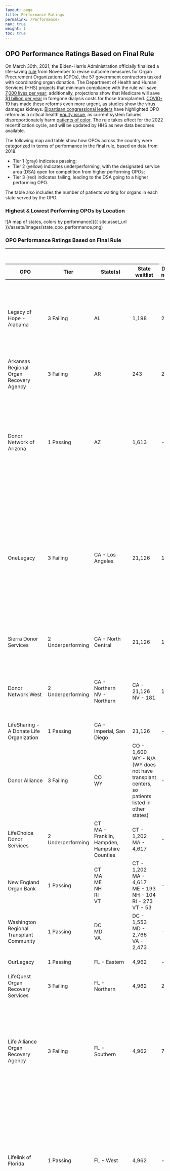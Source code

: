 ```yaml
---
layout: page
title: Performance Ratings
permalink: /Performance/
nav: true
weight: 1
toc: true
---
```


## OPO Performance Ratings Based on Final Rule

On March 30th, 2021, the Biden-Harris Administration officially finalized a life-saving [rule](https://www.cms.gov/files/document/112020-opo-final-rule-cms-3380-f.pdf) from November to revise outcome measures for Organ Procurement Organizations (OPOs), the 57 government contractors tasked with coordinating organ donation. The Department of Health and Human Services (HHS) projects that minimum compliance with the rule will save[ 7,000 lives per year](https://www.cms.gov/files/document/112020-opo-final-rule-cms-3380-f.pdf); additionally, projections show that Medicare will save [$1 billion per year](https://www.bloomberg.com/opinion/articles/2021-03-24/biden-should-implement-trump-s-organ-donation-policy-fix) in foregone dialysis costs for those transplanted. [COVID-19 ](https://www.cnbc.com/2020/08/03/severe-covid-19-can-lead-to-kidney-failure-medical-studies-reveal.html)has made these reforms even more urgent, as studies show the virus damages kidneys. [Bipartisan congressional leaders](https://www.finance.senate.gov/imo/media/doc/031621%20Bipartisan%20Bicameral%20HHS%20OPO%20Rule%20Support%20Letter.pdf) have highlighted OPO reform as a critical health [equity issue](https://www.healthaffairs.org/do/10.1377/hblog20201211.229975/full/), as current system failures disproportionately harm [patients of color](https://bloomworks.digital/organdonationreform/Inequity/). The rule takes effect for the 2022 recertification cycle, and will be updated by HHS as new data becomes available.

The following map and table show how OPOs across the country were categorized in terms of performance in the final rule, based on data from 2018.

- Tier 1 <span class="passing">(gray)</span> indicates passing;
- Tier 2 <span class="underperforming">(yellow)</span> indicates underperforming, with the designated service area (DSA) open for competition from higher performing OPOs;
- Tier 3 <span class="failing">(red)</span> indicates failing, leading to the DSA going to a higher performing OPO.

The table also includes the number of patients waiting for organs in each state served by the OPO.

### Highest & Lowest Performing OPOs by Location

![A map of states, colors by performance]({{ site.asset_url }}/assets/images/state_opo_performance.png)

### OPO Performance Ratings Based on Final Rule

<table id="performance-table">
  <thead>
    <tr>
      <th colspan="4"></th>
      <th colspan="2" scope="colgroup" style="border-bottom: 1px solid #ccc">To meet top 25%</th>
      <th colspan="1"></th>
    </tr>
    <tr>
      <th>OPO</th>
      <th>Tier</th>
      <th>State(s)</th>
      <th>State waitlist</th>
      <th>Donors needed</th>
      <th>Organs needed</th>
      <th>CEO and compensation</th>
      <th>Board compensation</th>
      <th>Notes</th>
    </tr>
  </thead>
  <tbody>
    <tr>
      <td>Legacy of Hope - Alabama</td>
      <td class="tier"><span class="failing">3</span> Failing</td>
      <td>AL</td>
      <td>1,198</td>
      <td>26</td>
      <td>75</td>
      <td>Christopher Meeks<br/>N/A</td>
      <td>N/A</td>
      <td>OPO executives sentenced to <a href="https://archives.fbi.gov/archives/birmingham/press-releases/2012/former-alabama-organ-center-executive-sentenced-for-fraud">Federal prison</a> in 2012 for fraud; included in <a href="https://oversight.house.gov/news/press-releases/oversight-subcommittee-launches-investigation-into-poor-performance-waste-and">House Committee on Oversight and Reform investigation</a></td>
    </tr>
    <tr>
      <td>Arkansas Regional Organ Recovery Agency</td>
      <td class="tier"><span class="failing">3</span> Failing</td>
      <td>AR</td>
      <td>243</td>
      <td>22</td>
      <td>56</td>
      <td>Alan Cochran<br/>$251,689</td>
      <td>No</td>
      <td></td>
    </tr>
    <tr>
      <td>Donor Network of Arizona</td>
      <td class="tier"><span class="passing">1</span> Passing</td>
      <td>AZ</td>
      <td>1,613</td>
      <td>-</td>
      <td>-</td>
      <td>Timothy Brown<br/>$630,942</td>
      <td>Yes</td>
      <td><a href="https://oig.hhs.gov/oas/reports/region9/91102035.pdf">OIG</a> found the OPO overstating organ procurement costs and not reporting proceeds from the sale of research organs. 2019 CEO compensation increased by 17.6% from 2018.</td>
    </tr>
    <tr>
      <td>OneLegacy</td>
      <td class="tier"><span class="failing">3</span> Failing</td>
      <td>CA - Los Angeles</td>
      <td>21,126</td>
      <td>133</td>
      <td>202</td>
      <td>Tom Mone<br/>$972,505</td>
      <td>Yes</td>
      <td><a href="https://oig.hhs.gov/oas/reports/region9/90800033.pdf">OIG</a> found wasteful spending; OPO also subject of 2019 <a href="https://www.latimes.com/business/la-fi-how-body-brokers-took-over-county-morgue-20190408-story.html">LA Times investigation</a> into tissue processing business; Board Chair paid $100,000 annually; included in <a href="https://oversight.house.gov/news/press-releases/oversight-subcommittee-launches-investigation-into-poor-performance-waste-and">House Committee on Oversight and Reform investigation</a></td>
    </tr>
    <tr>
      <td>Sierra Donor Services</td>
      <td class="tier"><span class="underperforming">2</span> Underperforming</td>
      <td>CA - North Central</td>
      <td>21,126</td>
      <td>11</td>
      <td>7</td>
      <td>Sean Van Slyck<br/>N/A</td>
      <td>N/A</td>
      <td>Included in <a href="https://oversight.house.gov/news/press-releases/oversight-subcommittee-launches-investigation-into-poor-performance-waste-and">House Committee on Oversight and Reform investigation</a></td>
    </tr>
    <tr>
      <td>Donor Network West</td>
      <td class="tier"><span class="underperforming">2</span> Underperforming</td>
      <td>CA - Northern<br/>NV - Northern</td>
      <td>CA - 21,126<br/>NV - 181</td>
      <td>12</td>
      <td>-</td>
      <td>Janice Whaley<br/>$532,136</td>
      <td>No</td>
      <td>New CEO led <a href="https://www.bridgespan.org/bridgespan/Images/articles/transforming-organ-donation-in-america/transforming-organ-donation-in-america-dec2020-update.pdf">major improvements</a> following leadership change, increasing donations by nearly 30%.</td>
    </tr>
    <tr>
      <td>LifeSharing - A Donate Life Organization</td>
      <td class="tier"><span class="passing">1</span> Passing</td>
      <td>CA - Imperial, San Diego</td>
      <td>21,126</td>
      <td>-</td>
      <td>-</td>
      <td>Lisa Stocks<br/>N/A</td>
      <td>N/A</td>
      <td></td>
    </tr>
    <tr>
      <td>Donor Alliance</td>
      <td class="tier"><span class="failing">3</span> Failing</td>
      <td>CO<br/>WY</td>
      <td>CO - 1,600<br/>WY - N/A<br/>(WY does not have transplant centers, so patients listed in other states)</td>
      <td>-</td>
      <td>81</td>
      <td>Susan Dunn*<br/>$653,534</td>
      <td>No</td>
      <td></td>
    </tr>
    <tr>
      <td>LifeChoice Donor Services</td>
      <td class="tier"><span class="underperforming">2</span> Underperforming</td>
      <td>CT<br/>MA - Franklin, Hampden, Hampshire Counties</td>
      <td>CT - 1,202<br/>MA - 4,617</td>
      <td>-</td>
      <td>4</td>
      <td>Alexandra Glazier<br/>$554,529</td>
      <td>No</td>
      <td>Included in <a href="https://oversight.house.gov/news/press-releases/oversight-subcommittee-launches-investigation-into-poor-performance-waste-and">House Committee on Oversight and Reform investigation</a></td>
    </tr>
    <tr>
      <td>New England Organ Bank</td>
      <td class="tier"><span class="passing">1</span> Passing</td>
      <td>CT<br/>MA<br/>ME<br/>NH<br/>RI<br/>VT</td>
      <td>CT - 1,202<br/>MA - 4,617<br/>ME - 193<br/>NH - 104<br/>RI - 273<br/>VT - 53</td>
      <td>-</td>
      <td>-</td>
      <td>Alexandra Glazier<br/>$554,529</td>
      <td>No</td>
      <td>Bought <a href="https://4kx391lh5z1qexgd32brx810-wpengine.netdna-ssl.com/wp-content/uploads/2018/08/Essex_case_study_NEDS.pdf">private jet</a> in 2018; included in <a href="https://oversight.house.gov/news/press-releases/oversight-subcommittee-launches-investigation-into-poor-performance-waste-and">House Committee on Oversight and Reform investigation</a></td>
    </tr>
    <tr>
      <td>Washington Regional Transplant Community</td>
      <td class="tier"><span class="passing">1</span> Passing</td>
      <td>DC<br/>MD<br/>VA</td>
      <td>DC - 1,553<br/>MD - 2,766<br/>VA - 2,473</td>
      <td>-</td>
      <td>-</td>
      <td>Lori Brigham<br/>$514,979</td>
      <td>No</td>
      <td></td>
    </tr>
    <tr>
      <td>OurLegacy</td>
      <td class="tier"><span class="passing">1</span> Passing</td>
      <td>FL - Eastern</td>
      <td>4,962</td>
      <td>-</td>
      <td>-</td>
      <td>Ginny McBride<br/>N/A</td>
      <td>N/A</td>
      <td><a href="https://morningconsult.com/opinions/organ-donation-can-save-more-lives-through-reform/">CEO supportive</a> of OPO reform</td>
    </tr>
    <tr>
      <td>LifeQuest Organ Recovery Services</td>
      <td class="tier"><span class="failing">3</span> Failing</td>
      <td>FL - Northern</td>
      <td>4,962</td>
      <td>24</td>
      <td>134</td>
      <td>Danielle Balbis<br/>N/A</td>
      <td>N/A</td>
      <td></td>
    </tr>
    <tr>
      <td>Life Alliance Organ Recovery Agency</td>
      <td class="tier"><span class="failing">3</span> Failing</td>
      <td>FL - Southern</td>
      <td>4,962</td>
      <td>71</td>
      <td>211</td>
      <td>Sam Salama<br/>N/A</td>
      <td>N/A</td>
      <td>Subject of investigative reporting for quality control issues and workplace violence (see Washington Postand Miami Herald); included in <a href="https://oversight.house.gov/news/press-releases/oversight-subcommittee-launches-investigation-into-poor-performance-waste-and">House Committee on Oversight and Reform investigation</a></td>
    </tr>
    <tr>
      <td>Lifelink of Florida</td>
      <td class="tier"><span class="passing">1</span> Passing</td>
      <td>FL - West</td>
      <td>4,962</td>
      <td>-</td>
      <td>-</td>
      <td>Jean A. Davis<br/>N/A</td>
      <td>Yes</td>
      <td>Parent company LifeLink Foundation has $117M in assets, paid Board Chair $750,000 in 2017; subject of <a href="https://archive.triblive.com/local/pittsburgh-allegheny/gift-of-life-worth-millions-to-donation-organizations/">investigative reporting</a> ; included in <a href="https://oversight.house.gov/news/press-releases/oversight-subcommittee-launches-investigation-into-poor-performance-waste-and">House Committee on Oversight and Reform investigation</a></td>
    </tr>
    <tr>
      <td>Lifelink of Georgia</td>
      <td class="tier"><span class="underperforming">2</span> Underperforming</td>
      <td>GA<br/>SC - Catoosa, Dade, and Walker Counties</td>
      <td>GA - 4,274<br/>SC - 1,369</td>
      <td>6</td>
      <td>75</td>
      <td>Dustin Diggs<br/>N/A</td>
      <td>Yes</td>
      <td>Parent company LifeLink Foundation has $117M in assets, paid Board Chair $750,000 in 2017; subject of <a href="https://archive.triblive.com/local/pittsburgh-allegheny/gift-of-life-worth-millions-to-donation-organizations/">investigative reporting</a> ; included in <a href="https://oversight.house.gov/news/press-releases/oversight-subcommittee-launches-investigation-into-poor-performance-waste-and">House Committee on Oversight and Reform investigation</a></td>
    </tr>
    <tr>
      <td>Legacy of Life</td>
      <td class="tier"><span class="failing">3</span> Failing</td>
      <td>HI</td>
      <td>364</td>
      <td>3</td>
      <td>35</td>
      <td>Stephen Kula*<br/>$142,729</td>
      <td>No</td>
      <td></td>
    </tr>
    <tr>
      <td>Iowa Donor Network</td>
      <td class="tier"><span class="failing">3</span> Failing</td>
      <td>IA<br/>NE - Dakota County</td>
      <td>IA - 585<br/>NE - 309</td>
      <td>15</td>
      <td>32</td>
      <td>Suzanne Conrad<br/>$390,024</td>
      <td>No</td>
      <td><a href="https://projects.propublica.org/nonprofits/organizations/421414092/202011199349301261/full">Owns $8M</a> "interest in net assets" of tissue processor Allosource</td>
    </tr>
    <tr>
      <td>Gift of Hope Organ & Tissue Donor Network</td>
      <td class="tier"><span class="passing">1</span> Passing</td>
      <td>IL<br/>IN - Northwest</td>
      <td>IL - 3,881<br/>IN - 1,021</td>
      <td>-</td>
      <td>-</td>
      <td>Kevin Cmunt*<br/>$690,692</td>
      <td>No</td>
      <td>“Investment in affiliate” worth <a href="https://projects.propublica.org/nonprofits/display_990/363516431/12_2019_prefixes_35-38%2F363516431_201812_990_2019121116944630">$24M</a></td>
    </tr>
    <tr>
      <td>Indiana Donor Network</td>
      <td class="tier"><span class="failing">3</span> Failing</td>
      <td>IN</td>
      <td>1,021</td>
      <td>54</td>
      <td>236</td>
      <td>Kellie Hanner<br/>$517,315</td>
      <td>No</td>
      <td>Started private jet business <a href="https://txjet.org/">TxJet</a> in 2014; currently subject of <a href="https://www.finance.senate.gov/imo/media/doc/2020-02-10%20Grassley,%20Wyden,%20Young,%20Cardin%20to%20UNOS%20(Information%20Request%20on%20Organ%20Transplant%20System).pdf">Senate oversight inquiry</a> ; included in <a href="https://oversight.house.gov/news/press-releases/oversight-subcommittee-launches-investigation-into-poor-performance-waste-and">House Committee on Oversight and Reform investigation</a></td>
    </tr>
    <tr>
      <td>Midwest Transplant Network</td>
      <td class="tier"><span class="passing">1</span> Passing</td>
      <td>KS<br/>MO - Western</td>
      <td>KS - 412<br/>MO - 1,662</td>
      <td>-</td>
      <td>-</td>
      <td>Jan Finn<br/>$523,111</td>
      <td>Yes</td>
      <td></td>
    </tr>
    <tr>
      <td>Kentucky Organ Donor Affiliates</td>
      <td class="tier"><span class="failing">3</span> Failing</td>
      <td>KY<br/>IN - Southern<br/>WV - Western</td>
      <td>KY - 938<br/>IN - 1,021<br/>WV - 116</td>
      <td>54</td>
      <td>184</td>
      <td>Julie Bergin<br/>$316,970</td>
      <td>No</td>
      <td>Included in <a href="https://oversight.house.gov/news/press-releases/oversight-subcommittee-launches-investigation-into-poor-performance-waste-and">House Committee on Oversight and Reform investigation</a></td>
    </tr>
    <tr>
      <td>Louisiana Organ Procurement Agency</td>
      <td class="tier"><span class="underperforming">2</span> Underperforming</td>
      <td>LA</td>
      <td>1,976</td>
      <td>-</td>
      <td>23</td>
      <td>Kelly Ranum<br/>$344,184</td>
      <td>No</td>
      <td></td>
    </tr>
    <tr>
      <td>The Living Legacy Foundation of Maryland</td>
      <td class="tier"><span class="passing">1</span> Passing</td>
      <td>MD</td>
      <td>2,766</td>
      <td>-</td>
      <td>-</td>
      <td>Charles Alexander<br/>$622,940</td>
      <td>No</td>
      <td></td>
    </tr>
    <tr>
      <td>Gift of Life Michigan</td>
      <td class="tier"><span class="passing">1</span> Passing</td>
      <td>MI</td>
      <td>2,534</td>
      <td>-</td>
      <td>-</td>
      <td>Ladora Dils<br/>$478,350</td>
      <td>Yes</td>
      <td>Built <a href="https://www.giftoflifemichigan.org/news-calendar/latest-news/gift-life-begins-recovering-organs-and-tissue-new-ann-arbor-surgical">$14.3M</a> , 40,000 foot surgical center in 2016</td>
    </tr>
    <tr>
      <td>Lifesource - MN</td>
      <td class="tier"><span class="underperforming">2</span> Underperforming</td>
      <td>MN<br/>ND<br/>SD<br/>WI - Western</td>
      <td>MN - 2,590<br/>ND - 144<br/>SD - 338<br/>WI - 1,588</td>
      <td>12</td>
      <td>71</td>
      <td>Susan Raether<br/>$636,323</td>
      <td>No</td>
      <td>Included in <a href="https://oversight.house.gov/news/press-releases/oversight-subcommittee-launches-investigation-into-poor-performance-waste-and">House Committee on Oversight and Reform investigation</a></td>
    </tr>
    <tr>
      <td>Mid-America Transplant Services</td>
      <td class="tier"><span class="passing">1</span> Passing</td>
      <td>MO - Eastern<br/>AR - Northeast<br/>IL - Southern</td>
      <td>MO -1,662<br/>AR - 243<br/>IL - 3,881</td>
      <td>-</td>
      <td>-</td>
      <td>Dianne Brockmeier<br/>$574,635</td>
      <td>Yes</td>
      <td><a href="https://morningconsult.com/opinions/organ-donation-can-save-more-lives-through-reform/">CEO supportive</a> of OPO reform</td>
    </tr>
    <tr>
      <td>Mississippi Organ Recovery Agency</td>
      <td class="tier"><span class="failing">3</span> Failing</td>
      <td>MS</td>
      <td>901</td>
      <td>15</td>
      <td>44</td>
      <td>Kevin Stump<br/>$294,459</td>
      <td>Yes</td>
      <td></td>
    </tr>
    <tr>
      <td>Carolina Donor Services</td>
      <td class="tier"><span class="failing">3</span> Failing</td>
      <td>NC - Eastern and Central</td>
      <td>3,222</td>
      <td>69</td>
      <td>173</td>
      <td>Danielle Niedfelt<br/>$333,572</td>
      <td>No</td>
      <td></td>
    </tr>
    <tr>
      <td>LifeShare of the Carolinas</td>
      <td class="tier"><span class="passing">1</span> Passing</td>
      <td>NC - Southwestern and Western<br/>SC - York County</td>
      <td>NC - 3,222<br/>SC - 1,369</td>
      <td>-</td>
      <td>-</td>
      <td>Michael Daniels<br/>N/A</td>
      <td>N/A</td>
      <td></td>
    </tr>
    <tr>
      <td>Nebraska Organ Recovery</td>
      <td class="tier"><span class="passing">1</span> Passing</td>
      <td>NE</td>
      <td>309</td>
      <td>-</td>
      <td>-</td>
      <td>Kyle Herber<br/>$250,379</td>
      <td>No</td>
      <td></td>
    </tr>
    <tr>
      <td>New Jersey Sharing Network</td>
      <td class="tier"><span class="underperforming">2</span> Underperforming</td>
      <td>NJ - Northern and Central</td>
      <td>2,574</td>
      <td>26</td>
      <td>15</td>
      <td>Joseph Roth<br/>$565,713</td>
      <td>No</td>
      <td><a href="https://www.pogo.org/investigation/2021/04/americas-transformative-new-organ-donation-rule-goes-into-effect-over-objections-from-monopolistic-contractors/">OPO’s lobbyists</a> created a website that questions the motives of philanthropists and patient organizations that have supported reforms.</td>
    </tr>
    <tr>
      <td>New Mexico Donor Services</td>
      <td class="tier"><span class="failing">3</span> Failing</td>
      <td>NM</td>
      <td>522</td>
      <td>6</td>
      <td>51</td>
      <td>Wayne Dunlap<br/>N/A</td>
      <td>N/A</td>
      <td>Included in <a href="https://oversight.house.gov/news/press-releases/oversight-subcommittee-launches-investigation-into-poor-performance-waste-and">House Committee on Oversight and Reform investigation</a></td>
    </tr>
    <tr>
      <td>Nevada Donor Network</td>
      <td class="tier"><span class="passing">1</span> Passing</td>
      <td>NV</td>
      <td>181</td>
      <td>-</td>
      <td>-</td>
      <td>Joseph Ferreira<br/>$474,982</td>
      <td>No</td>
      <td>Has $1.8M investment in <a href="https://www.nevadabusiness.com/2018/11/nevadas-first-tissue-processing-facility-brings-opportunity-of-hope-and-healing-to-more-nevadans/#:~:text=Email%20Address-,Nevada's%20First%20Tissue%20Processing%20Facility%20Brings%20Opportunity,and%20Healing%20to%20More%20Nevadans&text=Only%20five%20short%20years%20ago,of%20life%20through%20tissue%20donation.">related tissue processor</a></td>
    </tr>
    <tr>
      <td>Center for Donation and Transplant</td>
      <td class="tier"><span class="failing">3</span> Failing</td>
      <td>NY - Eastern<br/>MA - Berkshire County<br/>VT</td>
      <td>NY - 8,700<br/>MA - 4,617<br/>VT - 53</td>
      <td>14</td>
      <td>18</td>
      <td>James Barba*<sup>+</sup><br/>$1,936,866</td>
      <td>Yes</td>
      <td></td>
    </tr>
    <tr>
      <td>Finger Lakes Donor Recovery Network</td>
      <td class="tier"><span class="failing">3</span> Failing</td>
      <td>NY - Central</td>
      <td>8,700</td>
      <td>12</td>
      <td>47</td>
      <td>Robert Gruenenfelder<br/>N/A</td>
      <td>N/A</td>
      <td></td>
    </tr>
    <tr>
      <td>LiveOnNY</td>
      <td class="tier"><span class="failing">3</span> Failing</td>
      <td>NY - Southern (NYC)</td>
      <td>8,700</td>
      <td>68</td>
      <td>-</td>
      <td>Helen Irving<br/>$768,024</td>
      <td>No</td>
      <td><a href="https://58425eca-649a-42d4-b265-d1e1743b6c48.filesusr.com/ugd/581bc3_ad2bfdb091974d62bc52596e06f8d848.pdf">Board Chair supportive</a> of rule</td>
    </tr>
    <tr>
      <td>ConnectLife</td>
      <td class="tier"><span class="underperforming">2</span> Underperforming</td>
      <td>NY - Western</td>
      <td>8,700</td>
      <td>-</td>
      <td>7</td>
      <td>Mark Simon<br/>$428,864</td>
      <td>No</td>
      <td>Owns $11M stake in tissue processor Allosource</td>
    </tr>
    <tr>
      <td>LifeLine of Ohio</td>
      <td class="tier"><span class="underperforming">2</span> Underperforming</td>
      <td>OH - Central<br/>WV - Wood and Hancock Counties</td>
      <td>OH - 3,056<br/>WV - 116</td>
      <td>8</td>
      <td>47</td>
      <td>Kent Holloway<br/>$308,995</td>
      <td>No</td>
      <td><a href="https://archive.triblive.com/local/pittsburgh-allegheny/taxpayers-help-pay-for-organ-donor-groups-parties-rose-parade-expenses/">Investigative reporting</a> found board members billing taxpayers for private planes</td>
    </tr>
    <tr>
      <td>LifeBanc</td>
      <td class="tier"><span class="passing">1</span> Passing</td>
      <td>OH - Northeast</td>
      <td>3,056</td>
      <td>-</td>
      <td>-</td>
      <td>Gordon Bowen<br/>$538,849</td>
      <td>No</td>
      <td></td>
    </tr>
    <tr>
      <td>Life Connection of Ohio</td>
      <td class="tier"><span class="failing">3</span> Failing</td>
      <td>OH - Northwest</td>
      <td>3,056</td>
      <td>2</td>
      <td>50</td>
      <td>Ron Apswich<br/>$276,372</td>
      <td>Yes</td>
      <td><a href="https://blog.petrieflom.law.harvard.edu/2021/02/05/recent-organ-procurement-organization-regulations-will-save-lives/">CEO supportive</a> of reform, <a href="https://www.bridgespan.org/bridgespan/Images/articles/transforming-organ-donation-in-america/transforming-organ-donation-in-america-dec2020-update.pdf">led 34% growth in donors in one year</a> when he took over as leader</td>
    </tr>
    <tr>
      <td>LifeCenter Organ Donor Network</td>
      <td class="tier"><span class="failing">3</span> Failing</td>
      <td>OH - Southwest<br/>KY - Northern<br/>IN - Southeast</td>
      <td>OH - 3,056<br/>KY - 938<br/>IN - 1,021</td>
      <td>-</td>
      <td>60</td>
      <td>Barry Massa<br/>$310,044</td>
      <td>No</td>
      <td></td>
    </tr>
    <tr>
      <td>Lifeshare of Oklahoma</td>
      <td class="tier"><span class="passing">1</span> Passing</td>
      <td>OK</td>
      <td>599</td>
      <td>-</td>
      <td>-</td>
      <td>Jeffrey Orlowski<br/>$462,721</td>
      <td>No</td>
      <td></td>
    </tr>
    <tr>
      <td>Pacific NW Transplant Bank</td>
      <td class="tier"><span class="underperforming">2</span> Underperforming</td>
      <td>OR<br/>ID - Western<br/>WA - Southwest</td>
      <td>OR - 903<br/>ID - N/A<br/>WA - 1,843</td>
      <td>20</td>
      <td>36</td>
      <td>Craig Van De Walker<br/>N/A</td>
      <td>N/A</td>
      <td></td>
    </tr>
    <tr>
      <td>Gift of Life</td>
      <td class="tier"><span class="passing">1</span> Passing</td>
      <td>PA - Eastern<br/>DE<br/>NJ - Southern</td>
      <td>PA - 6,817<br/>DE - 176<br/>NJ - 2,574</td>
      <td>-</td>
      <td>-</td>
      <td>Howard Nathan<br/>$752,777</td>
      <td>No</td>
      <td>2017 CEO compensation <a href="https://porter.house.gov/uploadedfiles/cms_hhs_opo_oversight_final_7.9.20.pdf">$2.5M</a></td>
    </tr>
    <tr>
      <td>Center for Organ Recovery and Education</td>
      <td class="tier"><span class="underperforming">2</span> Underperforming</td>
      <td>PA - Western<br/>NY - Chemung County<br/>WV</td>
      <td>PA - 6,817<br/>NY - 8,700<br/>WV - 116</td>
      <td>12</td>
      <td>-</td>
      <td>Susan Stuart<br/>$542,245</td>
      <td>No</td>
      <td></td>
    </tr>
    <tr>
      <td>Lifelink of Puerto Rico</td>
      <td class="tier"><span class="passing">1</span> Passing</td>
      <td>PR</td>
      <td>305</td>
      <td>-</td>
      <td>-</td>
      <td>Guillermina Sanchez<br/>N/A</td>
      <td>Yes</td>
      <td>Parent company LifeLink Foundation has $117M in assets, paid Board Chair $750,000 in 2017; subject of<br/><a href="https://archive.triblive.com/local/pittsburgh-allegheny/gift-of-life-worth-millions-to-donation-organizations/">investigative reporting</a> ; included in <a href="https://oversight.house.gov/news/press-releases/oversight-subcommittee-launches-investigation-into-poor-performance-waste-and">House Committee on Oversight and Reform investigation</a></td>
    </tr>
    <tr>
      <td>Sharing Hope SC</td>
      <td class="tier"><span class="failing">3</span> Failing</td>
      <td>SC</td>
      <td>1,369</td>
      <td>6</td>
      <td>120</td>
      <td>David DeStefano<br/>$290,965</td>
      <td>No</td>
      <td>Included in <a href="https://oversight.house.gov/news/press-releases/oversight-subcommittee-launches-investigation-into-poor-performance-waste-and">House Committee on Oversight and Reform investigation</a> ; investigative reporting found <a href="https://www.postandcourier.com/health/he-died-when-he-got-the-wrong-lungs-it-wasnt-the-only-organ-error-in/article_c6a6e386-e704-11ea-91ce-2783df6c6f2d.html">fatal lapses</a> in patient safety</td>
    </tr>
    <tr>
      <td>Tennessee Donor Services</td>
      <td class="tier"><span class="underperforming">2</span> Underperforming</td>
      <td>TN - Central and Eastern<br/>GA - Northern<br/>KY - Christian County<br/>VA - Southwest</td>
      <td>TN - 3,090<br/>GA - 4,274<br/>KY - 938<br/>VA - 2,473</td>
      <td>4</td>
      <td>2</td>
      <td>Jill Grandas<br/>$318,193</td>
      <td>Yes</td>
      <td>Included in <a href="https://oversight.house.gov/news/press-releases/oversight-subcommittee-launches-investigation-into-poor-performance-waste-and">House Committee on Oversight and Reform investigation</a></td>
    </tr>
    <tr>
      <td>Mid-South Transplant Foundation</td>
      <td class="tier"><span class="failing">3</span> Failing</td>
      <td>TN - Western<br/>AR - Eastern<br/>MS - Northern</td>
      <td>TN - 3,090<br/>AR - 243<br/>MS - 901</td>
      <td>28</td>
      <td>149</td>
      <td>Kim Van Frank<br/>$310,513</td>
      <td>Yes</td>
      <td></td>
    </tr>
    <tr>
      <td>Southwest Transplant Alliance</td>
      <td class="tier"><span class="passing">1</span> Passing</td>
      <td>TX</td>
      <td>9,890</td>
      <td>-</td>
      <td>-</td>
      <td>Patricia Niles<br/>$705,285</td>
      <td>No</td>
      <td><a href="https://www.dallasnews.com/opinion/commentary/2021/02/12/the-us-organ-donation-system-needs-transparency-and-accountability/">CEO supportive</a> of new OPO rule</td>
    </tr>
    <tr>
      <td>LifeGift Organ Donation Center</td>
      <td class="tier"><span class="passing">1</span> Passing</td>
      <td>TX - Northern and Southeast</td>
      <td>9,890</td>
      <td>-</td>
      <td>-</td>
      <td>Kevin Myer<br/>$478,522</td>
      <td>No</td>
      <td></td>
    </tr>
    <tr>
      <td>Texas Organ Sharing Alliance</td>
      <td class="tier"><span class="failing">3</span> Failing</td>
      <td>TX - Southern</td>
      <td>9,890</td>
      <td>30</td>
      <td>110</td>
      <td>Joseph Nespral<br/>$343,738</td>
      <td>No</td>
      <td></td>
    </tr>
    <tr>
      <td>DonorConnect</td>
      <td class="tier"><span class="passing">1</span> Passing</td>
      <td>UT<br/>ID - Southeastern<br/>NV - Elko<br/>WY - Western</td>
      <td>UT - 787<br/>ID - N/A<br/>NV - 181<br/>WY - N/A</td>
      <td>-</td>
      <td>-</td>
      <td>Tracy Schmidt<br/>$290,079</td>
      <td>No</td>
      <td></td>
    </tr>
    <tr>
      <td>LifeNet</td>
      <td class="tier"><span class="failing">3</span> Failing</td>
      <td>VA<br/>NC - Currituck County<br/>WV - Northwest</td>
      <td>VA - 2,473<br/>NC - 3,222<br/>WV - 116</td>
      <td>43</td>
      <td>117</td>
      <td>Rony Thomas<sup>+</sup><br/>$1,585,890</td>
      <td>Yes</td>
      <td>Spent $392M on "tissue processing" and $22M on "organ procurement" in 2018; included in <a href="https://oversight.house.gov/news/press-releases/oversight-subcommittee-launches-investigation-into-poor-performance-waste-and">House Committee on Oversight and Reform investigation</a> ; 2018 <a href="https://projects.propublica.org/nonprofits/display_990/521273592/02_2020_prefixes_47-52%2F521273592_201812_990_2020021817159635">CEO Salary</a> was $1.6 million</td>
    </tr>
    <tr>
      <td>LifeCenter Northwest</td>
      <td class="tier"><span class="passing">1</span> Passing</td>
      <td>WA<br/>AK<br/>ID<br/>MT</td>
      <td>WA - 1,843<br/>AK - N/A<br/>ID - N/A<br/>MT - N/A</td>
      <td>-</td>
      <td>-</td>
      <td>Kevin O’Connor<br/>$515,166</td>
      <td>No</td>
      <td><a href="https://oig.hhs.gov/oas/reports/region9/91102039.pdf">OIG</a> found OPO “did not fully comply with Medicare requirements… on cost report”</td>
    </tr>
    <tr>
      <td>OPO at the U. of Wisconsin</td>
      <td class="tier"><span class="passing">1</span> Passing</td>
      <td>WI<br/>IL - Winnebago County<br/>MI - Northwest<br/>MN - Houston County</td>
      <td>WI - 1,588<br/>IL - 3,881<br/>MI - 2,534<br/>MN - 2,590</td>
      <td>-</td>
      <td>-</td>
      <td>Michael Anderson<br/>N/A</td>
      <td>N/A</td>
      <td></td>
    </tr>
    <tr>
      <td>Versiti</td>
      <td class="tier"><span class="passing">1</span> Passing</td>
      <td>WI - Southeast</td>
      <td>1,588</td>
      <td>-</td>
      <td>-</td>
      <td>Chris Miskel<sup>+</sup><br/>$959,263</td>
      <td>No</td>
    </tr>
  </tbody>
</table>

_\* indicates CEO from most recent 990 filing no longer serving in role; <sup>+</sup> indicates CEO runs a parent organization, such as a hospital system or tissue processor, in which the OPO is housed._

_Sources: Tiers from CMS OPO final rule published 2020. Organ waitlists as of May 3rd 2021. Financials from most recent available 990s below._
_2019: Donor Network Arizona, OneLegacy, Donor Network West, Donor Alliance, LifeChoice Donor Services, New England Organ Bank, Iowa Donor Network, Gift of Hope Organ & Tissue Donor Network, Indiana Donor Network, Midwest Transplant Network, Kentucky Organ Donor Affiliates, The Living Legacy Foundation, Gift of Life Michigan, Lifesource MN, Mid-America Transplant Services, Mississippi Organ Recovery Agency, New Jersey Sharing Network, Nevada Donor Network, LiveOnNY, ConnectLife, Lifeline of Ohio, LifeBanc, Life Connection of Ohio, LifeCenter Organ Donor Network, Center for Organ Recovery and Education, We Are Sharing Hope SC, Tennessee Donor Services, Mid-South Transplant Services, Texas Organ Sharing Alliance, Intermountain Donor Services (DonorConnect), LifeCenter Northwest, Versiti_
_2018: Arkansas Regional Organ Recovery Agency, Washington Regional Transplant Community, Legacy of Life Hawaii, Louisiana Organ Procurement Agency, Carolina Donor Services, Nebraska Organ Recovery, Center for Donation and Transplant, Lifeshare Transplant Donor Services of Oklahoma, Gift of Life, Southwest Transplant Alliance, LifeGift, LifeNet_

_Notes: On January 1st 2021, LifeChoice Donor Services and New England Organ Bank merged; taking the total number of OPOs across the U.S. from 58 to 57._
